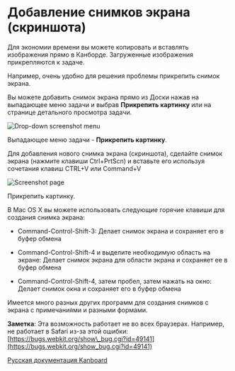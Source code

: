 Добавление снимков экрана (скриншота)
=====================================



Для экономии времени вы можете копировать и вставлять изображения прямо в Канборде. Загруженные изображения прикрепляются к задаче.



Например, очень удобно для решения проблемы прикрепить снимок экрана.



Вы можете добавить снимок экрана прямо из Доски нажав на выпадающее меню задачи и выбрав **Прикрепить картинку** или на странице детального просмотра задачи.



![Drop-down screenshot menu](https://kanboard.net/screenshots/documentation/dropdown-screenshot.png)



Выпадающее меню задачи - **Прикрепить картинку**.



Для добавления нового снимка экрана (скриншота), сделайте снимок экрана (нажмите клавиши Ctrl+PrtScn) и вставьте его используя сочетания клавиш CTRL+V или Command+V



![Screenshot page](https://kanboard.net/screenshots/documentation/task-screenshot.png)

Прикрепить картинку.



В Mac OS X вы можете использовать следующие горячие клавиши для создания снимка экрана:



-   Command-Control-Shift-3: Делает снимок экрана и сохраняет его в буфер обмена



-   Command-Control-Shift-4 и выделите необходимую область на экране: Делает снимок экрана для области экрана и сохраняет ее в буфер обмена



-   Command-Control-Shift-4, затем пробел, затем нажать на окно: Делает снимок окна и сохраняет его в буфер обмена



Имеется много разных других программ для создания снимков с экрана с примечаниями и разными формами.



**Заметка**: Эта возможность работает не во всех браузерах. Например, не работает в Safari из-за этой ошибки: [https://bugs.webkit.org/show\_bug.cgi?id=49141](https://bugs.webkit.org/show_bug.cgi?id=49141)




 



 



 



[Русская документация Kanboard](http://kanboard.ru/doc/)

